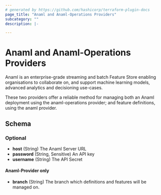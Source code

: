 ```yaml
---
# generated by https://github.com/hashicorp/terraform-plugin-docs
page_title: "Anaml and Anaml-Operations Providers"
subcategory: ""
description: |-

---
```


# Anaml and Anaml-Operations Providers


Anaml is an enterprise-grade streaming and batch Feature Store enabling organisations
to collaborate on, and support machine learning models, advanced analytics and
decisioning use-cases.

These two providers offer a reliable method for managing both an Anaml deployment
using the anaml-operations provider; and feature definitions, using the anaml provider.




<!-- schema generated by tfplugindocs -->
## Schema

### Optional

- **host** (String) The Anaml Server URL
- **password** (String, Sensitive) An API key
- **username** (String) The API Secret

#### Anaml-Provider only
- **branch** (String) The branch which definitions and features will be managed on.
